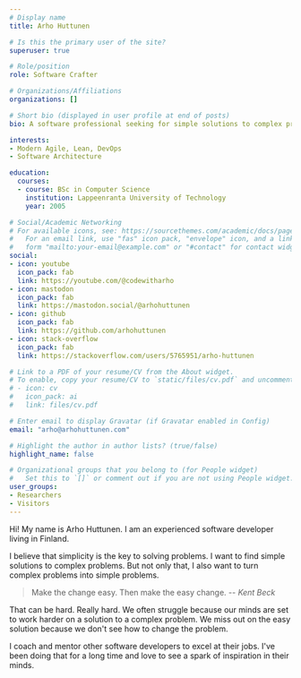 ```yaml
---
# Display name
title: Arho Huttunen

# Is this the primary user of the site?
superuser: true

# Role/position
role: Software Crafter

# Organizations/Affiliations
organizations: []

# Short bio (displayed in user profile at end of posts)
bio: A software professional seeking for simple solutions to complex problems.

interests:
- Modern Agile, Lean, DevOps
- Software Architecture

education:
  courses:
  - course: BSc in Computer Science
    institution: Lappeenranta University of Technology
    year: 2005

# Social/Academic Networking
# For available icons, see: https://sourcethemes.com/academic/docs/page-builder/#icons
#   For an email link, use "fas" icon pack, "envelope" icon, and a link in the
#   form "mailto:your-email@example.com" or "#contact" for contact widget.
social:
- icon: youtube
  icon_pack: fab
  link: https://youtube.com/@codewitharho
- icon: mastodon
  icon_pack: fab
  link: https://mastodon.social/@arhohuttunen
- icon: github
  icon_pack: fab
  link: https://github.com/arhohuttunen
- icon: stack-overflow
  icon_pack: fab
  link: https://stackoverflow.com/users/5765951/arho-huttunen

# Link to a PDF of your resume/CV from the About widget.
# To enable, copy your resume/CV to `static/files/cv.pdf` and uncomment the lines below.
# - icon: cv
#   icon_pack: ai
#   link: files/cv.pdf

# Enter email to display Gravatar (if Gravatar enabled in Config)
email: "arho@arhohuttunen.com"

# Highlight the author in author lists? (true/false)
highlight_name: false

# Organizational groups that you belong to (for People widget)
#   Set this to `[]` or comment out if you are not using People widget.
user_groups:
- Researchers
- Visitors
---
```


Hi! My name is Arho Huttunen. I am an experienced software developer living in Finland.

I believe that simplicity is the key to solving problems. I want to find simple solutions to complex problems. But not only that, I also want to turn complex problems into simple problems.

> Make the change easy. Then make the easy change.
> -- <cite>Kent Beck</cite>

That can be hard. Really hard. We often struggle because our minds are set to work harder on a solution to a complex problem. We miss out on the easy solution because we don't see how to change the problem.

I coach and mentor other software developers to excel at their jobs. I've been doing that for a long time and love to see a spark of inspiration in their minds.

